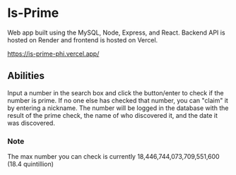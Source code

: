 # Is-Prime
Web app built using the MySQL, Node, Express, and React. Backend API is hosted on Render and frontend is hosted on Vercel.

https://is-prime-phi.vercel.app/

## Abilities
Input a number in the search box and click the button/enter to check if the number is prime. If no one else has checked that number, you can "claim" it by entering a nickname. The number will be logged in the database with the result of the prime check, the name of who discovered it, and the date it was discovered.

### Note
The max number you can check is currently 18,446,744,073,709,551,600 (18.4 quintillion)
